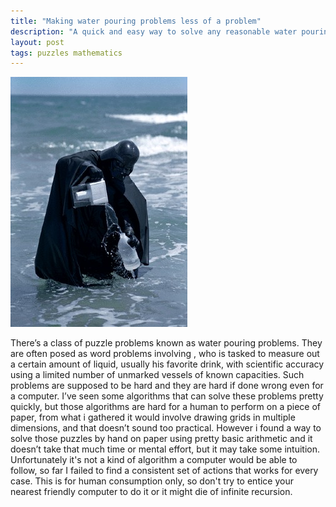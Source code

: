 ```yaml
---
title: "Making water pouring problems less of a problem"
description: "A quick and easy way to solve any reasonable water pouring problem"
layout: post
tags: puzzles mathematics
---
```


![](/res/vaderwaterpouring.jpg)

There’s a class of puzzle problems known as water pouring problems. They are often posed as word problems involving <your favorite cartoon character here>, who is tasked to measure out a certain amount of liquid, usually his favorite drink, with scientific accuracy using a limited number of unmarked vessels of known capacities. Such problems are supposed to be hard and they are hard if done wrong even for a computer. I’ve seen some algorithms that can solve these problems pretty quickly, but those algorithms are hard for a human to perform on a piece of paper, from what i gathered it would involve drawing grids in multiple dimensions, and that doesn’t sound too practical. However i found a way to solve those puzzles by hand on paper using pretty basic arithmetic and it doesn’t take that much time or mental effort, but it may take some intuition. Unfortunately 
it's not a kind of algorithm a computer would be able to follow, so far I failed to find a consistent set of actions that works for every case. This 
is for human consumption only, so don't try to entice your nearest friendly computer to do it or it might die of infinite recursion.
